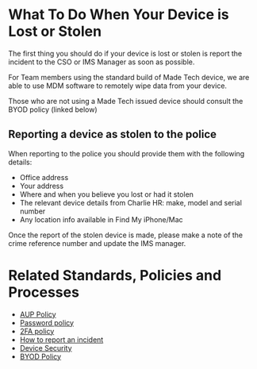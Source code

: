 # What To Do When Your Device is Lost or Stolen

The first thing you should do if your device is lost or stolen is report the incident to the CSO or IMS Manager as soon as possible.

For Team members using the standard build of Made Tech device, we are able to use MDM software to remotely wipe data from your device. 

Those who are not using a Made Tech issued device should consult the BYOD policy (linked below)

## Reporting a device as stolen to the police
When reporting to the police you should provide them with the following details:
 - Office address
 - Your address
 - Where and when you believe you lost or had it stolen
 - The relevant device details from Charlie HR: make, model and serial number
 - Any location info available in Find My iPhone/Mac

Once the report of the stolen device is made, please make a note of the crime reference number and update the IMS manager.

# Related Standards, Policies and Processes
 - [AUP Policy](link)
 - [Password policy](link)
 - [2FA policy](link)
 - [How to report an incident](link)
 - [Device Security](link)
 - [BYOD Policy](link)
